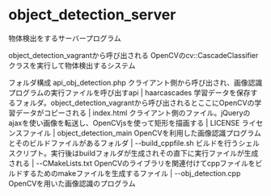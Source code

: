 object_detection_server
=======================

物体検出をするサーバープログラム

object_detection_vagrantから呼び出される
OpenCVのcv::CascadeClassifierクラスを実行して物体検出するシステム

フォルダ構成
api_obj_detection.php  クライアント側から呼び出され、画像認識プログラムの実行ファイルを呼び出すapi
|
haarcascades 学習データを保存するフォルダ。object_detection_vagrantから呼び出されるとここにOpenCVの学習データがコピーされる
|
index.html クライアント側のファイル。jQueryのajaxを使い画像を転送し、OpenCVjsを使って矩形を描画する
|
LICENSE ライセンスファイル
|
object_detection_main OpenCVを利用した画像認識プログラムとそのビルドファイルがあるフォルダ
|
--build_cppfile.sh ビルドを行うシェルスクリプト。実行後はbuildフォルダが生成されその直下に実行ファイルが生成される
|
--CMakeLists.txt OpenCVのライブラリを関連付けてcppファイルをビルドするためのmakeファイルを生成するファイル
|
--obj_detection.cpp OpenCVを用いた画像認識のプログラム
